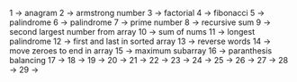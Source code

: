 1 -> anagram
2 -> armstrong number
3 -> factorial
4 -> fibonacci
5 -> palindrome
6 -> palindrome
7 -> prime number
8 -> recursive sum
9 -> second largest number from array
10 -> sum of nums
11 -> longest palindrome
12 -> first and last in sorted array
13 -> reverse words
14 -> move zeroes to end in array
15 -> maximum subarray
16 -> paranthesis balancing
17 ->
18 ->
19 ->
20 ->
21 ->
22 ->
23 ->
24 ->
25 ->
26 ->
27 ->
28 ->
29 ->

